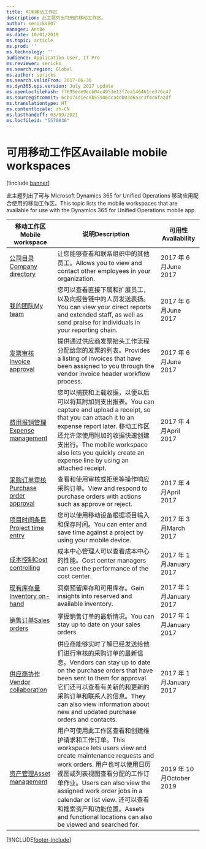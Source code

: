 ```yaml
---
title: 可用移动工作区
description: 此主题列出可用的移动工作区。
author: sericks007
manager: AnnBe
ms.date: 10/01/2019
ms.topic: article
ms.prod: ''
ms.technology: ''
audience: Application User, IT Pro
ms.reviewer: sericks
ms.search.region: Global
ms.author: sericks
ms.search.validFrom: 2017-06-30
ms.dyn365.ops.version: July 2017 update
ms.openlocfilehash: f7695ede9ecb04c4953e13f7ea146461ce376c47
ms.sourcegitcommit: 6cb174d1ec8b55946dca4db03d6a3c3f4c6fa2df
ms.translationtype: HT
ms.contentlocale: zh-CN
ms.lasthandoff: 03/09/2021
ms.locfileid: "5570036"
---
```

# <a name="available-mobile-workspaces"></a><span data-ttu-id="0c964-103">可用移动工作区</span><span class="sxs-lookup"><span data-stu-id="0c964-103">Available mobile workspaces</span></span>

[!include [banner](../includes/banner.md)]

<span data-ttu-id="0c964-104">此主题列出了可与 Microsoft Dynamics 365 for Unified Operations 移动应用配合使用的移动工作区。</span><span class="sxs-lookup"><span data-stu-id="0c964-104">This topic lists the mobile workspaces that are available for use with the Dynamics 365 for Unified Operations mobile app.</span></span>


| <span data-ttu-id="0c964-105">移动工作区</span><span class="sxs-lookup"><span data-stu-id="0c964-105">Mobile workspace</span></span>     | <span data-ttu-id="0c964-106">说明</span><span class="sxs-lookup"><span data-stu-id="0c964-106">Description</span></span>   | <span data-ttu-id="0c964-107">可用性</span><span class="sxs-lookup"><span data-stu-id="0c964-107">Availability</span></span>   |
|----------------------|---------------|--------------|
|[<span data-ttu-id="0c964-108">公司目录</span><span class="sxs-lookup"><span data-stu-id="0c964-108">Company directory</span></span>](company-directory-mobile-workspace.md)| <span data-ttu-id="0c964-109">让您能够查看和联系组织中的其他员工。</span><span class="sxs-lookup"><span data-stu-id="0c964-109">Allows you to view and contact other employees in your organization.</span></span>| <span data-ttu-id="0c964-110">2017 年 6 月</span><span class="sxs-lookup"><span data-stu-id="0c964-110">June 2017</span></span> |    
|[<span data-ttu-id="0c964-111">我的团队</span><span class="sxs-lookup"><span data-stu-id="0c964-111">My team</span></span>](manager-self-service-mobile-workspace.md)| <span data-ttu-id="0c964-112">您可以查看直接下属和扩展员工，以及向报告链中的人员发送表扬。</span><span class="sxs-lookup"><span data-stu-id="0c964-112">You can view your direct reports and extended staff, as well as send praise for individuals in your reporting chain.</span></span>|<span data-ttu-id="0c964-113">2017 年 6 月</span><span class="sxs-lookup"><span data-stu-id="0c964-113">June 2017</span></span> |     
|[<span data-ttu-id="0c964-114">发票审核</span><span class="sxs-lookup"><span data-stu-id="0c964-114">Invoice approval</span></span>](invoice-approval-mobile-workspace.md)| <span data-ttu-id="0c964-115">提供通过供应商发票抬头工作流程分配给您的发票的列表。</span><span class="sxs-lookup"><span data-stu-id="0c964-115">Provides a listing of invoices that have been assigned to you through the vendor invoice header workflow process.</span></span>| <span data-ttu-id="0c964-116">2017 年 6 月</span><span class="sxs-lookup"><span data-stu-id="0c964-116">June 2017</span></span>   |
| [<span data-ttu-id="0c964-117">费用报销管理</span><span class="sxs-lookup"><span data-stu-id="0c964-117">Expense management</span></span>](../../../finance/expense-management/expense-management-mobile-workspace.md) | <span data-ttu-id="0c964-118">您可以捕获和上载收据，以便以后可以将其附加到支出报表。</span><span class="sxs-lookup"><span data-stu-id="0c964-118">You can capture and upload a receipt, so that you can attach it to an expense report later.</span></span> <span data-ttu-id="0c964-119">移动工作区还允许您使用附加的收据快速创建支出行。</span><span class="sxs-lookup"><span data-stu-id="0c964-119">The mobile workspace also lets you quickly create an expense line by using an attached receipt.</span></span> | <span data-ttu-id="0c964-120">2017 年 4 月</span><span class="sxs-lookup"><span data-stu-id="0c964-120">April 2017</span></span> |
| [<span data-ttu-id="0c964-121">采购订单审核</span><span class="sxs-lookup"><span data-stu-id="0c964-121">Purchase order approval</span></span>](../../../supply-chain/procurement/purchase-order-mobile-workspace.md) | <span data-ttu-id="0c964-122">查看和使用审核或拒绝等操作响应采购订单。</span><span class="sxs-lookup"><span data-stu-id="0c964-122">View and respond to purchase orders with actions such as approve or reject.</span></span> | <span data-ttu-id="0c964-123">2017 年 4 月</span><span class="sxs-lookup"><span data-stu-id="0c964-123">April 2017</span></span> |
| [<span data-ttu-id="0c964-124">项目时间条目</span><span class="sxs-lookup"><span data-stu-id="0c964-124">Project time entry</span></span>](../../../finance/project-management/project-time-entry-mobile-workspace.md) | <span data-ttu-id="0c964-125">您可以使用移动设备根据项目输入和保存时间。</span><span class="sxs-lookup"><span data-stu-id="0c964-125">You can enter and save time against a project by using your mobile device.</span></span> | <span data-ttu-id="0c964-126">2017 年 3 月</span><span class="sxs-lookup"><span data-stu-id="0c964-126">March 2017</span></span> |
| [<span data-ttu-id="0c964-127">成本控制</span><span class="sxs-lookup"><span data-stu-id="0c964-127">Cost controlling</span></span>](../../../finance/cost-accounting/cost-controlling-mobile-workspace.md)     | <span data-ttu-id="0c964-128">成本中心管理人可以查看成本中心的性能。</span><span class="sxs-lookup"><span data-stu-id="0c964-128">Cost center managers can see the performance of the cost center.</span></span>                                                                                               |  <span data-ttu-id="0c964-129">2017 年 1 月</span><span class="sxs-lookup"><span data-stu-id="0c964-129">January 2017</span></span>        |
| [<span data-ttu-id="0c964-130">现有库存量</span><span class="sxs-lookup"><span data-stu-id="0c964-130">Inventory on-hand</span></span>](../../../supply-chain/inventory/inventory-on-hand-mobile-workspace.md)    | <span data-ttu-id="0c964-131">洞察预留库存和可用库存。</span><span class="sxs-lookup"><span data-stu-id="0c964-131">Gain insights into reserved and available inventory.</span></span>                                                                                                    |   <span data-ttu-id="0c964-132">2017 年 1 月</span><span class="sxs-lookup"><span data-stu-id="0c964-132">January 2017</span></span>       |
| [<span data-ttu-id="0c964-133">销售订单</span><span class="sxs-lookup"><span data-stu-id="0c964-133">Sales orders</span></span>](../../../supply-chain/sales-marketing/sales-orders-mobile-workspace.md)         | <span data-ttu-id="0c964-134">掌握销售订单的最新情况。</span><span class="sxs-lookup"><span data-stu-id="0c964-134">You can stay up to date on your sales orders.</span></span>                                                                                                                          |  <span data-ttu-id="0c964-135">2017 年 1 月</span><span class="sxs-lookup"><span data-stu-id="0c964-135">January 2017</span></span>                  |
| [<span data-ttu-id="0c964-136">供应商协作</span><span class="sxs-lookup"><span data-stu-id="0c964-136">Vendor collaboration</span></span>](../../../supply-chain/procurement/vendor-collaboration-mobile-workspace.md) | <span data-ttu-id="0c964-137">供应商能够实时了解已经发送给他们进行审核的采购订单的最新信息。</span><span class="sxs-lookup"><span data-stu-id="0c964-137">Vendors can stay up to date on the purchase orders that have been sent to them for approval.</span></span> <span data-ttu-id="0c964-138">它们还可以查看有关新的和更新的采购订单和联系人的信息。</span><span class="sxs-lookup"><span data-stu-id="0c964-138">They can also view information about new and updated purchase orders and contacts.</span></span> |<span data-ttu-id="0c964-139">2017 年 1 月</span><span class="sxs-lookup"><span data-stu-id="0c964-139">January 2017</span></span>    |
| [<span data-ttu-id="0c964-140">资产管理</span><span class="sxs-lookup"><span data-stu-id="0c964-140">Asset management</span></span>](../../../supply-chain/asset-management/asset-management-mobile-workspace.md) | <span data-ttu-id="0c964-141">用户可使用此工作区查看和创建维护请求和工作订单。</span><span class="sxs-lookup"><span data-stu-id="0c964-141">This workspace lets users view and create maintenance requests and work orders.</span></span> <span data-ttu-id="0c964-142">用户也可以使用日历视图或列表视图查看分配的工作订单作业。</span><span class="sxs-lookup"><span data-stu-id="0c964-142">Users can also view the assigned work order jobs in a calendar or list view.</span></span> <span data-ttu-id="0c964-143">还可以查看和搜索资产和功能位置。</span><span class="sxs-lookup"><span data-stu-id="0c964-143">Assets and functional locations can also be viewed and searched for.</span></span> |<span data-ttu-id="0c964-144">2019 年 10 月</span><span class="sxs-lookup"><span data-stu-id="0c964-144">October 2019</span></span>    |


[!INCLUDE[footer-include](../../../includes/footer-banner.md)]